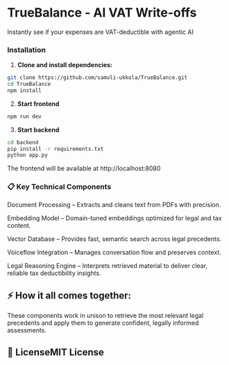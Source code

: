 # TrueBalance - AI VAT Write-offs

Instantly see if your expenses are VAT-deductible with agentic AI

### Installation

1. **Clone and install dependencies:**
```bash
git clone https://github.com/samuli-ukkola/TrueBalance.git
cd TrueBalance
npm install
```

2. **Start frontend**
```bash
npm run dev
```

3. **Start backend**
```bash
cd backend
pip install -r requirements.txt
python app.py
```

The frontend will be available at http://localhost:8080

### 📋 Key Technical Components

Document Processing – Extracts and cleans text from PDFs with precision.

Embedding Model – Domain-tuned embeddings optimized for legal and tax content.

Vector Database – Provides fast, semantic search across legal precedents.

Voiceflow Integration – Manages conversation flow and preserves context.

Legal Reasoning Engine – Interprets retrieved material to deliver clear, reliable tax deductibility insights.

## ⚡ How it all comes together:
These components work in unison to retrieve the most relevant legal precedents and apply them to generate confident, legally informed assessments.

## 📝 LicenseMIT License